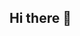 ## Hi there 👋

<!--
**manuelarenas23/manuelarenas23** is a ✨ _special_ ✨ repository because its `README.md` (this file) appears on your GitHub profile.

Here are some ideas to get you started:

- 🌱 I’m currently studying data and software engineering.
- 👯 I’m looking to collaborate on diverse projects.
I´m learning Java for app development and Python for AI and data Analitycs.


![fotoCV](https://github.com/user-attachments/assets/ecb98cd5-9c33-4150-8f8e-9c864087024f)
